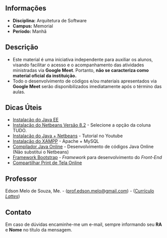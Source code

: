 ## Informações
* **Disciplina:** Arquitetura de Software
* **Campus:** Memorial
* **Período:** Manhã

## Descrição
* Este material é uma iniciativa independente para auxiliar os alunos, visando facilitar o acesso e o acompanhamento das atividades ministradas via **Google Meet**. Portanto, **não se caracteriza como material oficial da instituição.**
* Todo o desenvolvimento de códigos e/ou materiais apresentados via **Google Meet** serão disponibilizados imediatamente após o término das aulas.

## Dicas Úteis
* [Instalação do Java EE](https://www.oracle.com/java/technologies/javaee-8-sdk-downloads.html)
* [Instalação do Netbeans Versão 8.2](https://netbeans.org/downloads/old/8.2/) - Selecione a opção da coluna TUDO.
* [Instalação do Java + Netbeans](https://youtu.be/Qb-LCJYeeXM) - Tutorial no Youtube
* [Instalação do XAMPP](https://www.apachefriends.org/pt_br/index.html) - Apache + MySQL
* [Compilador Java Online](https://www.onlinegdb.com/) - Desenvolvimento de códigos Java Online (Não substitui o Netbeans)
* [Framework Bootstrap](https://getbootstrap.com/) - *Framework* para desenvolvimento do *Front-End*
* [Compartilhar Print de Tela Online](https://prnt.sc/)

## Professor
Edson Melo de Souza, Me. - ([prof.edson.melo@gmail.com](mailto:prof.edson.melo@gmail.com)) - ([Currículo *Lattes*](http://lattes.cnpq.br/2641658716558510))

## Contato
Em caso de dúvidas encaminhe-me um e-mail, sempre informando seu **RA** e **Nome** no título da mensagem.